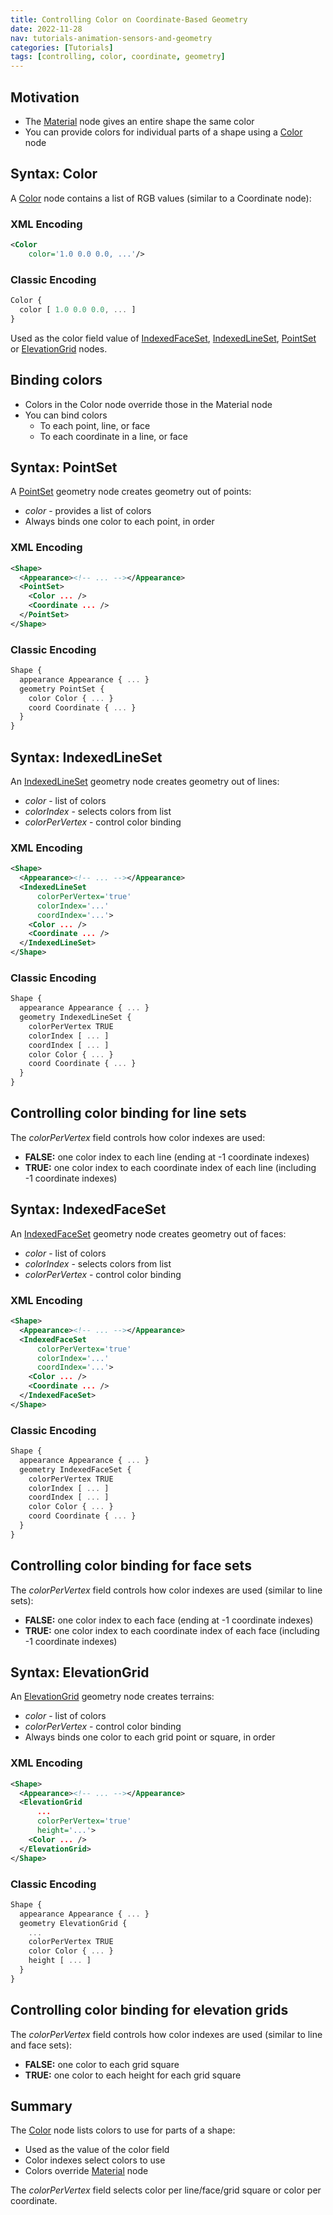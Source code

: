 ```yaml
---
title: Controlling Color on Coordinate-Based Geometry
date: 2022-11-28
nav: tutorials-animation-sensors-and-geometry
categories: [Tutorials]
tags: [controlling, color, coordinate, geometry]
---
```

## Motivation

- The [Material](https://www.web3d.org/documents/specifications/19775-1/V3.3/Part01/components/shape.html#Material) node gives an entire shape the same color
- You can provide colors for individual parts of a shape using a [Color](https://www.web3d.org/documents/specifications/19775-1/V3.3/Part01/components/rendering.html#Color) node

## Syntax: Color

A [Color](https://www.web3d.org/documents/specifications/19775-1/V3.3/Part01/components/rendering.html#Color) node contains a list of RGB values (similar to a Coordinate node):

### XML Encoding

```xml
<Color
    color='1.0 0.0 0.0, ...'/>
```

### Classic Encoding

```js
Color {
  color [ 1.0 0.0 0.0, ... ]
}
```

Used as the color field value of [IndexedFaceSet](https://www.web3d.org/documents/specifications/19775-1/V3.3/Part01/components/geometry3D.html#IndexedFaceSet), [IndexedLineSet](https://www.web3d.org/documents/specifications/19775-1/V3.3/Part01/components/rendering.html#IndexedLineSet), [PointSet](https://www.web3d.org/documents/specifications/19775-1/V3.3/Part01/components/rendering.html#PointSet) or [ElevationGrid](https://www.web3d.org/documents/specifications/19775-1/V3.3/Part01/components/geometry3D.html#ElevationGrid) nodes.

## Binding colors

- Colors in the Color node override those in the Material node
- You can bind colors
  - To each point, line, or face
  - To each coordinate in a line, or face

## Syntax: PointSet

A [PointSet](https://www.web3d.org/documents/specifications/19775-1/V3.3/Part01/components/rendering.html#PointSet) geometry node creates geometry out of points:

- *color* - provides a list of colors
- Always binds one color to each point, in order

### XML Encoding

```xml
<Shape>
  <Appearance><!-- ... --></Appearance>
  <PointSet>
    <Color ... />
    <Coordinate ... />
  </PointSet>
</Shape>
```

### Classic Encoding

```js
Shape {
  appearance Appearance { ... }
  geometry PointSet {
    color Color { ... }
    coord Coordinate { ... }
  }
}
```

## Syntax: IndexedLineSet

An [IndexedLineSet](https://www.web3d.org/documents/specifications/19775-1/V3.3/Part01/components/rendering.html#IndexedLineSet) geometry node creates geometry out of lines:

- *color* - list of colors
- *colorIndex* - selects colors from list
- *colorPerVertex* - control color binding

### XML Encoding

```xml
<Shape>
  <Appearance><!-- ... --></Appearance>
  <IndexedLineSet
      colorPerVertex='true'
      colorIndex='...'
      coordIndex='...'>
    <Color ... />
    <Coordinate ... />
  </IndexedLineSet>
</Shape>
```

### Classic Encoding

```js
Shape {
  appearance Appearance { ... }
  geometry IndexedLineSet {
    colorPerVertex TRUE
    colorIndex [ ... ]
    coordIndex [ ... ]
    color Color { ... }
    coord Coordinate { ... }
  }
}
```

## Controlling color binding for line sets

The *colorPerVertex* field controls how color indexes are used:

- **FALSE:** one color index to each line (ending at -1 coordinate indexes)
- **TRUE:** one color index to each coordinate index of each line (including -1 coordinate indexes)

## Syntax: IndexedFaceSet

An [IndexedFaceSet](https://www.web3d.org/documents/specifications/19775-1/V3.3/Part01/components/geometry3D.html#IndexedFaceSet) geometry node creates geometry out of faces:

- *color* - list of colors
- *colorIndex* - selects colors from list
- *colorPerVertex* - control color binding

### XML Encoding

```xml
<Shape>
  <Appearance><!-- ... --></Appearance>
  <IndexedFaceSet
      colorPerVertex='true'
      colorIndex='...'
      coordIndex='...'>
    <Color ... />
    <Coordinate ... />
  </IndexedFaceSet>
</Shape>
```

### Classic Encoding

```js
Shape {
  appearance Appearance { ... }
  geometry IndexedFaceSet {
    colorPerVertex TRUE
    colorIndex [ ... ]
    coordIndex [ ... ]
    color Color { ... }
    coord Coordinate { ... }
  }
}
```

## Controlling color binding for face sets

The *colorPerVertex* field controls how color indexes are used (similar to line sets):

- **FALSE:** one color index to each face (ending at -1 coordinate indexes)
- **TRUE:** one color index to each coordinate index of each face (including -1 coordinate indexes)

## Syntax: ElevationGrid

An [ElevationGrid](https://www.web3d.org/documents/specifications/19775-1/V3.3/Part01/components/geometry3D.html#ElevationGrid) geometry node creates terrains:

- *color* - list of colors
- *colorPerVertex* - control color binding
- Always binds one color to each grid point or square, in order

### XML Encoding

```xml
<Shape>
  <Appearance><!-- ... --></Appearance>
  <ElevationGrid
      ...
      colorPerVertex='true'
      height='...'>
    <Color ... />
  </ElevationGrid>
</Shape>
```

### Classic Encoding

```js
Shape {
  appearance Appearance { ... }
  geometry ElevationGrid {
    ...
    colorPerVertex TRUE
    color Color { ... }
    height [ ... ]
  }
}
```

## Controlling color binding for elevation grids

The *colorPerVertex* field controls how color indexes are used (similar to line and face sets):

- **FALSE:** one color to each grid square
- **TRUE:** one color to each height for each grid square

## Summary

The [Color](https://www.web3d.org/documents/specifications/19775-1/V3.3/Part01/components/rendering.html#Color) node lists colors to use for parts of a shape:

- Used as the value of the color field
- Color indexes select colors to use
- Colors override [Material](http://create3000.de/users-guide/components/shape/material/) node

The *colorPerVertex* field selects color per line/face/grid square or color per coordinate.
